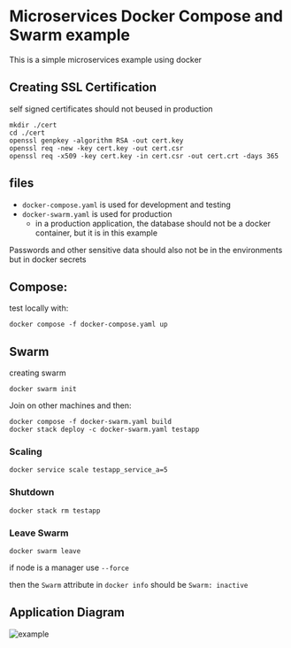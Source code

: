 # Microservices Docker Compose and Swarm example

This is a simple microservices example using docker

## Creating SSL Certification
self signed certificates should not beused in production

```
mkdir ./cert
cd ./cert
openssl genpkey -algorithm RSA -out cert.key
openssl req -new -key cert.key -out cert.csr
openssl req -x509 -key cert.key -in cert.csr -out cert.crt -days 365
```
## files

- `docker-compose.yaml` is used for development and testing
- `docker-swarm.yaml` is used for production
  - in a production application, the database should not be a docker container, but it is in this example

Passwords and other sensitive data should also not be in the environments but in docker secrets

## Compose:
test locally with:
```
docker compose -f docker-compose.yaml up
```

## Swarm
creating swarm
```
docker swarm init
```

Join on other machines and then:

```
docker compose -f docker-swarm.yaml build
docker stack deploy -c docker-swarm.yaml testapp
```

### Scaling
```
docker service scale testapp_service_a=5
```

### Shutdown
```
docker stack rm testapp
```

### Leave Swarm
```
docker swarm leave
```

if node is a manager use `--force`

then the `Swarm` attribute in `docker info` should be `Swarm: inactive`

## Application Diagram

![example](https://github.com/MJHC/MicroServiceExample/assets/26723180/c7e912e4-1bcf-491f-bffa-f65d4b3ae172)
